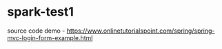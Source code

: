 # spark-test1

source code demo - https://www.onlinetutorialspoint.com/spring/spring-mvc-login-form-example.html
